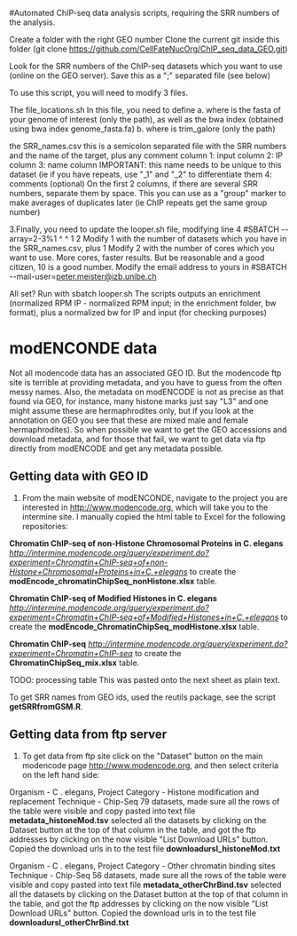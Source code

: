 #Automated ChIP-seq data analysis scripts, requiring the SRR numbers of the analysis. 

Create a folder with the right GEO number
Clone the current git inside this folder (git clone https://github.com/CellFateNucOrg/ChIP_seq_data_GEO.git)

Look for the SRR numbers of the ChIP-seq datasets which you want to use (online on the GEO server).
Save this as a ";" separated file (see below)

To use this script, you will need to modify 3 files.

The file_locations.sh In this file, you need to define a. where is the fasta of your genome of interest (only the path), as well as the bwa index (obtained using bwa index genome_fasta.fa) b. where is trim_galore (only the path)

the SRR_names.csv this is a semicolon separated file with the SRR numbers and the name of the target, plus any comment column 1: input column 2: IP column 3: name column IMPORTANT: this name needs to be unique to this dataset (ie if you have repeats, use "_1" and "_2"  to differentiate them 4: comments (optional) On the first 2 columns, if there are several SRR numbers, separate them by space. This you can use as a "group" marker to make averages of duplicates later (ie ChIP repeats get the same group number)

3.Finally, you need to update the looper.sh file, modifying line 4 
#SBATCH --array=2-3%1 
                  ^ ^ 
                  1 2 
Modify 1 with the number of datasets which you have in the SRR_names.csv, plus 1 Modify 2 with the number of cores which you want to use. More cores, faster results. But be reasonable and a good citizen, 10 is a good number.
Modify the email address to yours in 
#SBATCH --mail-user=peter.meister@izb.unibe.ch

All set? Run with sbatch looper.sh
The scripts outputs an enrichment (normalized RPM IP - normalized RPM input; in the enrichment folder, bw format), plus a normalized bw for IP and input (for checking purposes) 


# modENCONDE data
Not all modencode data has an associated GEO ID. But the modencode ftp site is terrible at providing metadata, and you have to guess from the often messy names. Also, the metadata on modENCODE is not as precise as that found via GEO, for instance, many histone marks just say "L3" and one might assume these are hermaphrodites only, but if you look at the annotation on GEO you see that these are mixed male and female hermaphrodites). So when possible we want to get the GEO accessions and download metadata, and for those that fail, we want to get data via ftp directly from modENCODE and get any metadata possible. 

## Getting data with GEO ID
1) From the main website of modENCONDE, navigate to the project you are interested in http://www.modencode.org, which will take you to the intermine site. I manually copied the html table to Excel for the following repositories: 

**Chromatin ChIP-seq of non-Histone Chromosomal Proteins in C. elegans** *http://intermine.modencode.org/query/experiment.do?experiment=Chromatin+ChIP-seq+of+non-Histone+Chromosomal+Proteins+in+C.+elegans* to create the **modEncode_chromatinChipSeq_nonHistone.xlsx** table.  

**Chromatin ChIP-seq of Modified Histones in C. elegans** *http://intermine.modencode.org/query/experiment.do?experiment=Chromatin+ChIP-seq+of+Modified+Histones+in+C.+elegans* to create the **modEncode_ChromatinChipSeq_modHistone.xlsx** table.

**Chromatin ChIP-seq** *http://intermine.modencode.org/query/experiment.do?experiment=Chromatin+ChIP-seq* to create the **ChromatinChipSeq_mix.xlsx** table.

TODO: processing table
This was pasted onto the next sheet as plain text. 

To get SRR names from GEO ids, used the reutils package, see the script **getSRRfromGSM.R**. 

## Getting data from ftp server
1) To get data from ftp site click on the "Dataset" button on the main modencode page http://www.modencode.org, and then select criteria on the left hand side: 

  Organism - C . elegans, 
  Project Category - Histone modification and replacement
  Technique - Chip-Seq
  79 datasets, made sure all the rows of the table were visible and copy pasted into text file **metadata_histoneMod.tsv**
  selected all the datasets by clicking on the Dataset button at the top of that column in the table, and got the ftp addresses by clicking on the now visible "List Download URLs" button. Copied the download urls in to the test file **downloadursl_histoneMod.txt**


  Organism - C . elegans, 
  Project Category - Other chromatin binding sites
  Technique - Chip-Seq
  56 datasets, made sure all the rows of the table were visible and copy pasted into text file **metadata_otherChrBind.tsv**
  selected all the datasets by clicking on the Dataset button at the top of that column in the table, and got the ftp addresses by clicking on the now visible "List Download URLs" button. Copied the download urls in to the test file **downloadursl_otherChrBind.txt**

